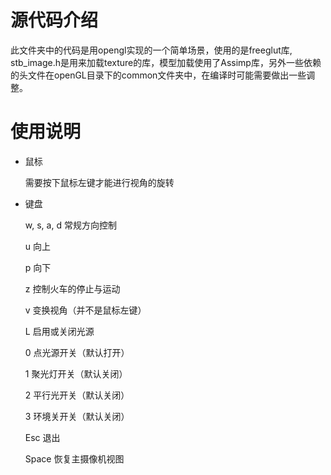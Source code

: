 # 源代码介绍
  此文件夹中的代码是用opengl实现的一个简单场景，使用的是freeglut库, stb_image.h是用来加载texture的库，模型加载使用了Assimp库，另外一些依赖的头文件在openGL目录下的common文件夹中，在编译时可能需要做出一些调整。
  
# 使用说明
* 鼠标
  
  需要按下鼠标左键才能进行视角的旋转
  
* 键盘
  
  w, s, a, d 常规方向控制
  
  u 向上
  
  p 向下
  
  z 控制火车的停止与运动
  
  v 变换视角（并不是鼠标左键）
  
  L 启用或关闭光源
  
  0 点光源开关（默认打开）
  
  1 聚光灯开关（默认关闭）
  
  2 平行光开关（默认关闭）
  
  3 环境关开关（默认关闭）
  
  Esc 退出
  
  Space 恢复主摄像机视图
